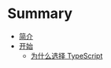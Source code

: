 # Summary

* [简介](README.md)
* [开始](getting-started.md)
   * [为什么选择 TypeScript](why-typescript.md)

